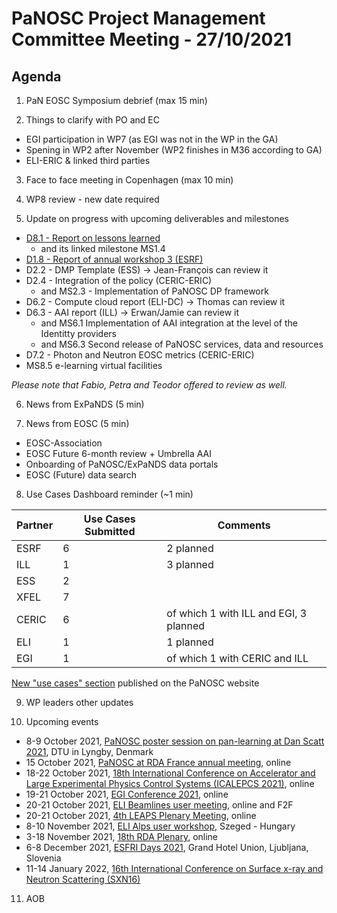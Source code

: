 PaNOSC Project Management Committee Meeting - 27/10/2021 
=========================================================

Agenda
------	

1. PaN EOSC Symposium debrief (max 15 min)

2. Things to clarify with PO and EC
* EGI participation in WP7 (as EGI was not in the WP in the GA)
* Spening in WP2 after November (WP2 finishes in M36 according to GA)
* ELI-ERIC & linked third parties

3. Face to face meeting in Copenhagen (max 10 min)

4. WP8 review - new date required

5. Update on progress with upcoming deliverables and milestones
* [D8.1 - Report on lessons learned](https://docs.google.com/document/d/1VJg_BWmWUEJYWtU65mO_p-PFNMEBxOAx/edit?dls=true)
  * and its linked milestone MS1.4 
* [D1.8 - Report of annual workshop 3 (ESRF)](https://docs.google.com/document/d/1SMgBX47nRbMpyKx09MC6EEpCY1ZN2vxu/edit#)
* D2.2 - DMP Template (ESS) -> Jean-François can review it
* D2.4 - Integration of the policy (CERIC-ERIC)
  * and MS2.3 - Implementation of PaNOSC DP framework
* D6.2 - Compute cloud report (ELI-DC) -> Thomas can review it
* D6.3 - AAI report (ILL) -> Erwan/Jamie can review it
  * and MS6.1 Implementation of AAI integration at the level of the Identitty providers
  * and MS6.3 Second release of PaNOSC services, data and resources 
* D7.2 - Photon and Neutron EOSC metrics (CERIC-ERIC)
* MS8.5 e-learning virtual facilities

*Please note that Fabio, Petra and Teodor offered to review as well.*

6. News from ExPaNDS (5 min)

7. News from EOSC (5 min)
* EOSC-Association
* EOSC Future 6-month review + Umbrella AAI
* Onboarding of PaNOSC/ExPaNDS data portals
* EOSC (Future) data search

8. Use Cases Dashboard reminder (~1 min)

| Partner | Use Cases Submitted | Comments |
| ------- | ------------------- | -------- |
| ESRF  |  6  | 2 planned   |
| ILL   |  1  | 3 planned  | of which 1 w CERIC and EGI)
| ESS   |  2  |   |
| XFEL  |  7  |   |
| CERIC |  6  | of which 1 with ILL and EGI, 3 planned |
| ELI   |  1  | 1 planned  |
| EGI   |  1  | of which 1 with CERIC and ILL | 

[New "use cases" section](https://www.panosc.eu/all-use-cases/) published on the PaNOSC website

9. WP leaders other updates

10. Upcoming events
* 8-9 October 2021, [PaNOSC poster session on pan-learning at Dan Scatt 2021](https://danscatt.dk/meetings/), DTU in Lyngby, Denmark
* 15 October 2021, [PaNOSC at RDA France annual meeting](https://www.panosc.eu/events/panosc-contribution-at-rda-france-annual-meeting/), online
* 18-22 October 2021, [18th International Conference on Accelerator and Large Experimental Physics Control Systems (ICALEPCS 2021)](https://indico.ssrf.ac.cn/event/1/), online
* 19-21 October 2021, [EGI Conference 2021](https://www.egi.eu/about/newsletters/egi-conference-2021-save-the-date/), online
* 20-21 October 2021, [ELI Beamlines user meeting](https://indico.eli-beams.eu/event/405/), online and F2F
* 20-21 October 2021, [4th LEAPS Plenary Meeting](https://indico.cells.es/event/370/timetable/), online
* 8-10 November 2021, [ELI Alps user workshop](https://www.eli-alps.hu/indico/event/46/), Szeged - Hungary
* 3-18 November 2021, [18th RDA Plenary](https://www.rd-alliance.org/plenaries/rda-18th-plenary-meeting-virtual), online
* 6-8 December 2021, [ESFRI Days 2021](https://www.esfri.eu/node/1185), Grand Hotel Union, Ljubljana, Slovenia
* 11-14 January 2022, [16th International Conference on Surface x-ray and Neutron Scattering (SXN16)](https://www.sxns16.org/) 

11. AOB
